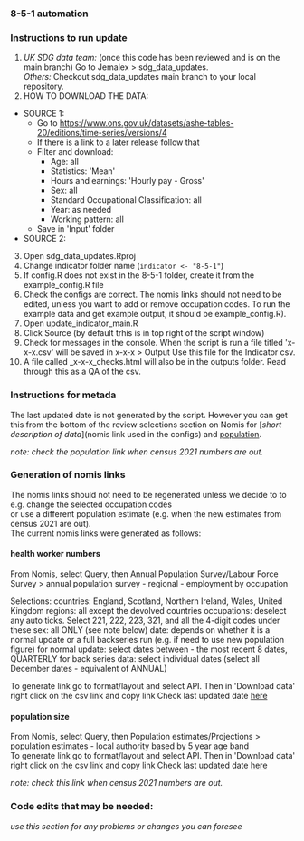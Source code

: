 ### 8-5-1 automation
  
### Instructions to run update ###
1. *UK SDG data team:* (once this code has been reviewed and is on the main branch) Go to Jemalex > sdg_data_updates.    
   *Others:* Checkout sdg_data_updates main branch to your local repository.
2. HOW TO DOWNLOAD THE DATA:
  - SOURCE 1:
    - Go to https://www.ons.gov.uk/datasets/ashe-tables-20/editions/time-series/versions/4
    - If there is a link to a later release follow that
    - Filter and download:
      - Age: all
      - Statistics: 'Mean'
      - Hours and earnings: 'Hourly pay - Gross'
      - Sex: all
      - Standard Occupational Classification: all
      - Year: as needed
      - Working pattern: all
    - Save in 'Input' folder
  - SOURCE 2:
    
3. Open sdg_data_updates.Rproj  
4. Change indicator folder name (`indicator <- "8-5-1"`)
5. If config.R does not exist in the 8-5-1 folder, create it from the example_config.R file  
6. Check the configs are correct. The nomis links should not need to be edited, unless you want to add or remove occupation codes. 
To run the example data and get example output, it should be example_config.R).   
7. Open update_indicator_main.R  
8. Click Source (by default trhis is in top right of the script window)  
9. Check for messages in the console. When the script is run a file titled 'x-x-x.csv' will be saved in x-x-x > Output 
   Use this file for the Indicator csv.  
10. A file called <date>_x-x-x_checks.html will also be in the outputs folder. Read through this as a QA of the csv.  

### Instructions for metada ###
The last updated date is not generated by the script. However you can get this from the bottom of the review selections section
on Nomis for [*short description of data*](nomis link used in the configs) and
[population](https://www.nomisweb.co.uk/query/construct/summary.asp?mode=construct&version=0&dataset=31).  
    
*note: check the population link when census 2021 numbers are out.*
  
### Generation of nomis links ###
The nomis links should not need to be regenerated unless we decide to to e.g. change the selected occupation codes  
or use a different population estimate (e.g. when the new estimates from census 2021 are out).  
The current nomis links were generated as follows:

#### health worker numbers ####
From Nomis, select Query, then Annual Population Survey/Labour Force Survey >  annual population survey - regional - employment by occupation   
  
Selections:
   countries: England, Scotland, Northern Ireland, Wales, United Kingdom
   regions: all except the devolved countries
   occupations: deselect any auto ticks. Select 221, 222, 223, 321, and all the 4-digit codes under these
   sex: all ONLY (see note below)
   date: depends on whether it is a normal update or a full backseries run (e.g. if need to use new population figure)
         for normal update: select dates between - the most recent 8 dates, QUARTERLY 
         for back series data: select individual dates (select all December dates - equivalent of ANNUAL)

To generate link go to format/layout and select API. Then in 'Download data' right click on the csv link and copy link
Check last updated date [here](https://www.nomisweb.co.uk/query/construct/summary.asp?mode=construct&version=0&dataset=168)

#### population size ####
From Nomis, select Query, then Population estimates/Projections > population estimates - local authority based by 5 year age band  
To generate link go to format/layout and select API. Then in 'Download data' right click on the csv link and copy link
Check last updated date [here](https://www.nomisweb.co.uk/query/construct/summary.asp?mode=construct&version=0&dataset=31)  
  
*note: check this link when census 2021 numbers are out.*  
  
### Code edits that may be needed: ###  
*use this section for any problems or changes you can foresee*
  
